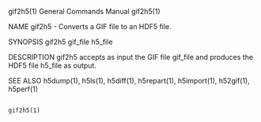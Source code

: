 gif2h5(1)                                                                                  General Commands Manual                                                                                  gif2h5(1)



NAME
       gif2h5 - Converts a GIF file to an HDF5 file.

SYNOPSIS
       gif2h5 gif_file h5_file

DESCRIPTION
       gif2h5 accepts as input the GIF file gif_file and produces the HDF5 file h5_file as output.

SEE ALSO
       h5dump(1), h5ls(1), h5diff(1), h5repart(1), h5import(1), h52gif(1), h5perf(1)



                                                                                                                                                                                                    gif2h5(1)
